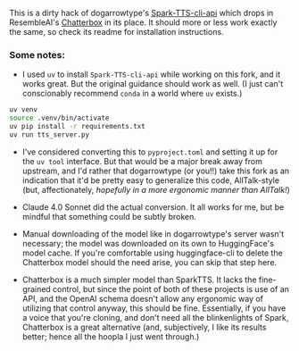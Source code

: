 This is a dirty hack of dogarrowtype's [Spark-TTS-cli-api](https://github.com/dogarrowtype/Spark-TTS-cli-api) which drops in ResembleAI's [Chatterbox](https://github.com/resemble-ai/chatterbox) in its place. It should more or less work exactly the same, so check its readme for installation instructions.

### Some notes:

- I used `uv` to install `Spark-TTS-cli-api` while working on this fork, and it works great. But the original guidance should work as well. (I just can't conscionably recommend `conda` in a world where `uv` exists.)
```sh
uv venv
source .venv/bin/activate
uv pip install -r requirements.txt
uv run tts_server.py
```
- I've considered converting this to `pyproject.toml` and setting it up for the `uv tool` interface. But that would be a major break away from upstream, and I'd rather that dogarrowtype (or you!!) take this fork as an indication that it'd be pretty easy to generalize this code, AllTalk-style (but, affectionately, *hopefully in a more ergonomic manner than AllTalk!*)

- Claude 4.0 Sonnet did the actual conversion. It all works for me, but be mindful that something could be subtly broken. 

- Manual downloading of the model like in dogarrowtype's server wasn't necessary; the model was downloaded on its own to HuggingFace's model cache. If you're comfortable using huggingface-cli to delete the Chatterbox model should the need arise, you can skip that step here.

- Chatterbox is a much simpler model than SparkTTS. It lacks the fine-grained control, but since the point of both of these projects is use of an API, and the OpenAI schema doesn't allow any ergonomic way of utilizing that control anyway, this should be fine. Essentially, if you have a voice that you're cloning, and don't need all the blinkenlights of Spark, Chatterbox is a great alternative (and, subjectively, I like its results better; hence all the hoopla I just went through.)